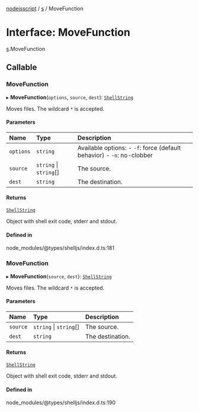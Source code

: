 [nodejsscript](../README.md) / [s](../modules/s.md) / MoveFunction

# Interface: MoveFunction

[s](../modules/s.md).MoveFunction

## Callable

### MoveFunction

▸ **MoveFunction**(`options`, `source`, `dest`): [`ShellString`](../modules/s.md#shellstring)

Moves files. The wildcard `*` is accepted.

#### Parameters

| Name | Type | Description |
| :------ | :------ | :------ |
| `options` | `string` | Available options:        - `-f`: force (default behavior)        - `-n`: no-clobber |
| `source` | `string` \| `string`[] | The source. |
| `dest` | `string` | The destination. |

#### Returns

[`ShellString`](../modules/s.md#shellstring)

Object with shell exit code, stderr and stdout.

#### Defined in

node_modules/@types/shelljs/index.d.ts:181

### MoveFunction

▸ **MoveFunction**(`source`, `dest`): [`ShellString`](../modules/s.md#shellstring)

Moves files. The wildcard `*` is accepted.

#### Parameters

| Name | Type | Description |
| :------ | :------ | :------ |
| `source` | `string` \| `string`[] | The source. |
| `dest` | `string` | The destination. |

#### Returns

[`ShellString`](../modules/s.md#shellstring)

Object with shell exit code, stderr and stdout.

#### Defined in

node_modules/@types/shelljs/index.d.ts:190
